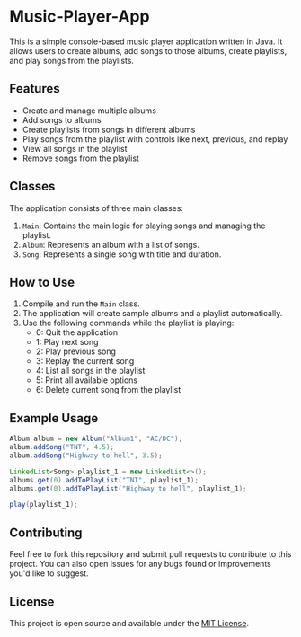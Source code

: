 # Music-Player-App

This is a simple console-based music player application written in Java. It allows users to create albums, add songs to those albums, create playlists, and play songs from the playlists.

## Features

- Create and manage multiple albums
- Add songs to albums
- Create playlists from songs in different albums
- Play songs from the playlist with controls like next, previous, and replay
- View all songs in the playlist
- Remove songs from the playlist

## Classes

The application consists of three main classes:

1. `Main`: Contains the main logic for playing songs and managing the playlist.
2. `Album`: Represents an album with a list of songs.
3. `Song`: Represents a single song with title and duration.

## How to Use

1. Compile and run the `Main` class.
2. The application will create sample albums and a playlist automatically.
3. Use the following commands while the playlist is playing:
   - 0: Quit the application
   - 1: Play next song
   - 2: Play previous song
   - 3: Replay the current song
   - 4: List all songs in the playlist
   - 5: Print all available options
   - 6: Delete current song from the playlist

## Example Usage

```java
Album album = new Album("Album1", "AC/DC");
album.addSong("TNT", 4.5);
album.addSong("Highway to hell", 3.5);

LinkedList<Song> playlist_1 = new LinkedList<>();
albums.get(0).addToPlayList("TNT", playlist_1);
albums.get(0).addToPlayList("Highway to hell", playlist_1);

play(playlist_1);
```

## Contributing

Feel free to fork this repository and submit pull requests to contribute to this project. You can also open issues for any bugs found or improvements you'd like to suggest.

## License

This project is open source and available under the [MIT License](LICENSE).